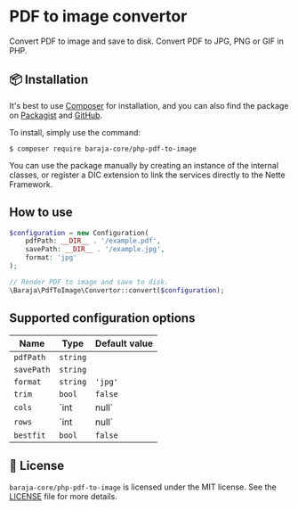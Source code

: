 PDF to image convertor
======================

Convert PDF to image and save to disk. Convert PDF to JPG, PNG or GIF in PHP.

📦 Installation
---------------

It's best to use [Composer](https://getcomposer.org) for installation, and you can also find the package on
[Packagist](https://packagist.org/packages/baraja-core/php-pdf-to-image) and
[GitHub](https://github.com/baraja-core/php-pdf-to-image).

To install, simply use the command:

```shell
$ composer require baraja-core/php-pdf-to-image
```

You can use the package manually by creating an instance of the internal classes, or register a DIC extension to link the services directly to the Nette Framework.

How to use
----------

```php
$configuration = new Configuration(
	pdfPath: __DIR__ . '/example.pdf',
	savePath: __DIR__ . '/example.jpg',
	format: 'jpg'
);

// Render PDF to image and save to disk.
\Baraja\PdfToImage\Convertor::convert($configuration);
```

Supported configuration options
-------------------------------

| Name       | Type       | Default value |
|------------|------------|---------|
| `pdfPath`  | `string`   |         |
| `savePath` | `string`   |         |
| `format`   | `string`   | `'jpg'` |
| `trim`     | `bool`     | `false` |
| `cols`     | `int|null` | `null`  |
| `rows`     | `int|null` | `null`  |
| `bestfit`  | `bool`     | `false` |

📄 License
-----------

`baraja-core/php-pdf-to-image` is licensed under the MIT license. See the [LICENSE](https://github.com/baraja-core/template/blob/master/LICENSE) file for more details.
